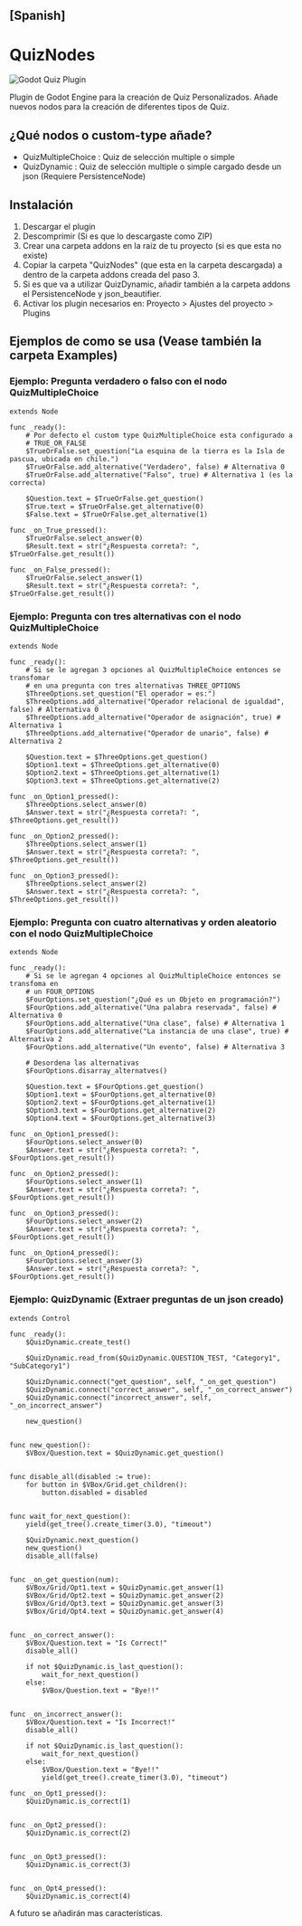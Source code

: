 ## [Spanish]

# QuizNodes

![Godot Quiz Plugin](https://github.com/MatiasVME/QuizNodes/blob/master/Images/OriginalImages/QuizTitle.png)

Plugin de Godot Engine para la creación de Quiz Personalizados. Añade nuevos nodos para la creación de diferentes tipos de Quiz.

## ¿Qué nodos o custom-type añade?

* QuizMultipleChoice : Quiz de selección multiple o simple
* QuizDynamic : Quiz de selección multiple o simple cargado desde un json (Requiere PersistenceNode)

## Instalación

1. Descargar el plugin
2. Descomprimir (Si es que lo descargaste como ZIP)
3. Crear una carpeta addons en la raíz de tu proyecto (si es que esta no existe)
4. Copiar la carpeta "QuizNodes" (que esta en la carpeta descargada) a dentro de la carpeta addons creada del paso 3.
5. Si es que va a utilizar QuizDynamic, añadir también a la carpeta addons el PersistenceNode y json_beautifier.
6. Activar los plugin necesarios en: Proyecto > Ajustes del proyecto > Plugins

## Ejemplos de como se usa (Vease también la carpeta Examples)

### Ejemplo: Pregunta verdadero o falso con el nodo QuizMultipleChoice

```gdscript
extends Node

func _ready():
	# Por defecto el custom type QuizMultipleChoice esta configurado a
	# TRUE_OR_FALSE
	$TrueOrFalse.set_question("La esquina de la tierra es la Isla de pascua, ubicada en chile.")
	$TrueOrFalse.add_alternative("Verdadero", false) # Alternativa 0
	$TrueOrFalse.add_alternative("Falso", true) # Alternativa 1 (es la correcta)
	
	$Question.text = $TrueOrFalse.get_question()
	$True.text = $TrueOrFalse.get_alternative(0)
	$False.text = $TrueOrFalse.get_alternative(1)

func _on_True_pressed():
	$TrueOrFalse.select_answer(0)
	$Result.text = str("¿Respuesta correta?: ", $TrueOrFalse.get_result())
	
func _on_False_pressed():
	$TrueOrFalse.select_answer(1)
	$Result.text = str("¿Respuesta correta?: ", $TrueOrFalse.get_result())
```

### Ejemplo: Pregunta con tres alternativas con el nodo QuizMultipleChoice

```gdscript
extends Node

func _ready():
	# Si se le agregan 3 opciones al QuizMultipleChoice entonces se transfomar
	# en una pregunta con tres alternativas THREE_OPTIONS
	$ThreeOptions.set_question("El operador = es:")
	$ThreeOptions.add_alternative("Operador relacional de igualdad", false) # Alternativa 0
	$ThreeOptions.add_alternative("Operador de asignación", true) # Alternativa 1
	$ThreeOptions.add_alternative("Operador de unario", false) # Alternativa 2
	
	$Question.text = $ThreeOptions.get_question()
	$Option1.text = $ThreeOptions.get_alternative(0)
	$Option2.text = $ThreeOptions.get_alternative(1)
	$Option3.text = $ThreeOptions.get_alternative(2)

func _on_Option1_pressed():
	$ThreeOptions.select_answer(0)
	$Answer.text = str("¿Respuesta correta?: ", $ThreeOptions.get_result())

func _on_Option2_pressed():
	$ThreeOptions.select_answer(1)
	$Answer.text = str("¿Respuesta correta?: ", $ThreeOptions.get_result())

func _on_Option3_pressed():
	$ThreeOptions.select_answer(2)
	$Answer.text = str("¿Respuesta correta?: ", $ThreeOptions.get_result())
```

### Ejemplo: Pregunta con cuatro alternativas y orden aleatorio con el nodo QuizMultipleChoice

```gdscript
extends Node

func _ready():
	# Si se le agregan 4 opciones al QuizMultipleChoice entonces se transfoma en
	# un FOUR_OPTIONS
	$FourOptions.set_question("¿Qué es un Objeto en programación?")
	$FourOptions.add_alternative("Una palabra reservada", false) # Alternativa 0
	$FourOptions.add_alternative("Una clase", false) # Alternativa 1
	$FourOptions.add_alternative("La instancia de una clase", true) # Alternativa 2
	$FourOptions.add_alternative("Un evento", false) # Alternativa 3
	
	# Desordena las alternativas
	$FourOptions.disarray_alternatves()
	
	$Question.text = $FourOptions.get_question()
	$Option1.text = $FourOptions.get_alternative(0)
	$Option2.text = $FourOptions.get_alternative(1)
	$Option3.text = $FourOptions.get_alternative(2)
	$Option4.text = $FourOptions.get_alternative(3)

func _on_Option1_pressed():
	$FourOptions.select_answer(0)
	$Answer.text = str("¿Respuesta correta?: ", $FourOptions.get_result())

func _on_Option2_pressed():
	$FourOptions.select_answer(1)
	$Answer.text = str("¿Respuesta correta?: ", $FourOptions.get_result())

func _on_Option3_pressed():
	$FourOptions.select_answer(2)
	$Answer.text = str("¿Respuesta correta?: ", $FourOptions.get_result())

func _on_Option4_pressed():
	$FourOptions.select_answer(3)
	$Answer.text = str("¿Respuesta correta?: ", $FourOptions.get_result())
```

### Ejemplo: QuizDynamic (Extraer preguntas de un json creado)

```gdscript
extends Control

func _ready():
	$QuizDynamic.create_test()

	$QuizDynamic.read_from($QuizDynamic.QUESTION_TEST, "Category1", "SubCategory1")
	
	$QuizDynamic.connect("get_question", self, "_on_get_question")
	$QuizDynamic.connect("correct_answer", self, "_on_correct_answer")
	$QuizDynamic.connect("incorrect_answer", self, "_on_incorrect_answer")
	
	new_question()


func new_question():
	$VBox/Question.text = $QuizDynamic.get_question()


func disable_all(disabled := true):
	for button in $VBox/Grid.get_children():
		button.disabled = disabled
		

func wait_for_next_question():
	yield(get_tree().create_timer(3.0), "timeout")
		
	$QuizDynamic.next_question()
	new_question()
	disable_all(false)


func _on_get_question(num):
	$VBox/Grid/Opt1.text = $QuizDynamic.get_answer(1)
	$VBox/Grid/Opt2.text = $QuizDynamic.get_answer(2)
	$VBox/Grid/Opt3.text = $QuizDynamic.get_answer(3)
	$VBox/Grid/Opt4.text = $QuizDynamic.get_answer(4)


func _on_correct_answer():
	$VBox/Question.text = "Is Correct!"
	disable_all()
	
	if not $QuizDynamic.is_last_question():
		wait_for_next_question()
	else:
		$VBox/Question.text = "Bye!!"


func _on_incorrect_answer():
	$VBox/Question.text = "Is Incorrect!" 
	disable_all()
	
	if not $QuizDynamic.is_last_question():
		wait_for_next_question()
	else:
		$VBox/Question.text = "Bye!!"
		yield(get_tree().create_timer(3.0), "timeout")

func _on_Opt1_pressed():
	$QuizDynamic.is_correct(1)


func _on_Opt2_pressed():
	$QuizDynamic.is_correct(2)


func _on_Opt3_pressed():
	$QuizDynamic.is_correct(3)


func _on_Opt4_pressed():
	$QuizDynamic.is_correct(4)
```

A futuro se añadirán mas características.

